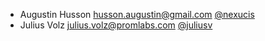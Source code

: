 * Augustin Husson <husson.augustin@gmail.com> [@nexucis](https://github.com/Nexucis)
* Julius Volz <julius.volz@promlabs.com> [@juliusv](https://github.com/juliusv)
